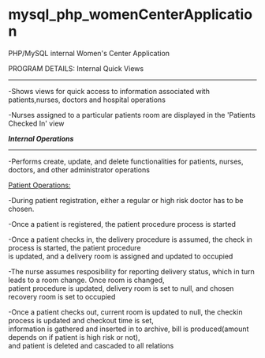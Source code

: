 mysql_php_womenCenterApplication
================================

PHP/MySQL internal Women's Center Application

PROGRAM DETAILS:
Internal Quick Views</b></dfn><hr>
<p>-Shows views for quick access to information associated with patients,nurses, doctors and hospital operations</p>
<p>-Nurses assigned to a particular patients room are displayed in the 'Patients Checked In' view</p>
<dfn><b>Internal Operations</b></dfn><hr>
<p>-Performs create, update, and delete functionalities for patients, nurses, doctors, and other administrator operations</p>
<p><u>Patient Operations:</u></p>
<p>-During patient registration, either a regular or high risk doctor has to be chosen.</p>
<p>-Once a patient is registered, the patient procedure process is started</p>
<p>-Once a patient checks in, the delivery procedure is assumed, the check in process is started, the patient procedure<br>is updated, and a delivery room is assigned and updated to occupied</p>
<p>-The nurse assumes resposibility for reporting delivery status, which in turn leads to a room change. Once room is changed,<br> patient procedure is updated, delivery room is set to null, and chosen recovery room is set to occupied</p>
<p>-Once a patient checks out, current room is updated to null, the checkin process is updated and checkout time is set,<br> information is gathered and inserted in to archive, bill is produced(amount depends on if patient is high risk or not),<br> and patient is deleted and cascaded to all relations</p>


